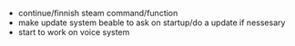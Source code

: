 + continue/finnish steam command/function
+ make update system beable to ask on startup/do a update if nessesary
+ start to work on voice system
